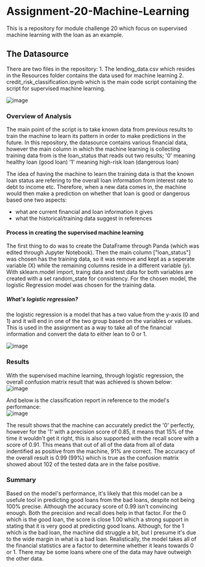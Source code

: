# Assignment-20-Machine-Learning
This is a repository for module challenge 20 which focus on supervised machine learning with the loan as an example.

<h2> The Datasource</h2>
There are two files in the repository:
1. The lending_data.csv which resides in the Resources folder contains the data used for machine learning
2. credit_risk_classification.ipynb which is the main code script containing the script for supervised machine learning. </br>

![image](https://github.com/Nisloen/Assignment-20-Machine-Learning/assets/134130254/c9cfddeb-9921-4e28-aae3-dd3e4b064745)


<h3> Overview of Analysis</h3>
The main point of the script is to take known data from previous results to train the machine to learn its pattern in order to 
make predictions in the future. In this repository, the datasource contains various financial data, however the main column in which the machine learning is collecting training data from 
is the loan_status that reads out two results;
'0' meaning healthy loan (good loan)
'1' meaning high-risk loan (dangerous loan)

The idea of having the machine to learn the training data is that the known loan status are refering to the overall loan information from interest rate to debt to income etc. Therefore, when
a new data comes in, the machine would then make a prediction on whether that loan is good or dangerous based one two aspects:
- what are current financial and loan information it gives
- what the historical/training data suggest in references

<h4>Process in creating the supervised machine learning</h4>
The first thing to do was to create the DataFrame through Panda (which was edited through Jupyter Notebook). Then the main column ["loan_status"] was chosen has the training data, so it was remove 
and kept as a seperate variable (X) while the remaining columns reside in a different variable (y).
With sklearn.model import, traing data and test data for both variables are created with a set random_state for consistency.
For the chosen model, the logistic Regression model was chosen for the training data.

<h5> What's logistic regression?</h5>
the logistic regression is a model that has a two value from the y-axis (0 and 1) and it will end in one of the two group based on the variables or values. This is used in the assignment as a way to take
all of the financial information and convert the data to either lean to 0 or 1. </br>

![image](https://github.com/Nisloen/Assignment-20-Machine-Learning/assets/134130254/b0d7ae43-0319-47c5-9765-747aa61f37ca)


### Results
With the supervised machine learning, through logistic regression, the overall confusion matrix result that was achieved is shown below: </br>
![image](https://github.com/Nisloen/Assignment-20-Machine-Learning/assets/134130254/15be2132-7ef2-4dc8-8498-c1f078b1e6e1)

And below is the classification report in reference to the model's performance: </br>
![image](https://github.com/Nisloen/Assignment-20-Machine-Learning/assets/134130254/906263d5-a15e-4aef-a344-68176adf80a8)

The result shows that the machine can accurately predict the '0' perfectly, however for the '1' with a precision score of 0.85, it means that 15% of the time it wouldn't get it right, this is also supported
with the recall score with a score of 0.91. This means that out of all of the data from all of data indentified as positive from the machine, 91% are correct. The accuracy of the overall result is 0.99 (99%)
which is true as the confusion matrix showed about 102 of the tested data are in the false positive. 

### Summary

Based on the model's performance, it's likely that this model can be a usefule tool in predicting good loans from the bad loans, despite not being 100% precise. Although the accuracy score of 0.99 isn't convincing
enough. Both the precision and recall does help in that factor. For the 0 which is the good loan, the score is close 1.00 which a strong support in stating that it is very good at predicting good loans.
Although, for the 1 which is the bad loan, the machine did struggle a bit, but I presume it's due to the wide margin in what is a bad loan.
Realistically, the model takes all of the financial statistics are a factor to determine whether it leans towards 0 or 1. There may be some loans where one of the data may have outweigh the other data.
